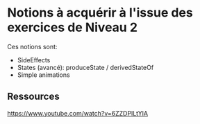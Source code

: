 # Notions à acquérir à l'issue des exercices de Niveau 2

Ces notions sont:

* SideEffects
* States (avancé): produceState / derivedStateOf
* Simple animations

## Ressources

https://www.youtube.com/watch?v=6ZZDPILtYlA
